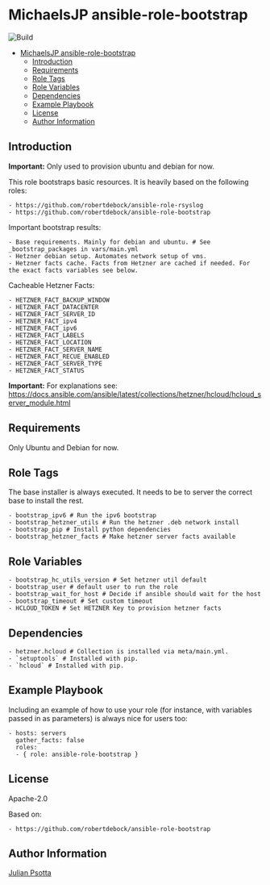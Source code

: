 MichaelsJP ansible-role-bootstrap
=========
![Build](https://github.com/MichaelsJP/ansible-role-bootstrap/workflows/Ansible%20Role%20Bootstrap%20Build/badge.svg)

- [MichaelsJP ansible-role-bootstrap](#michaelsjp-ansible-role-bootstrap)
  * [Introduction](#introduction)
  * [Requirements](#requirements)
  * [Role Tags](#role-tags)
  * [Role Variables](#role-variables)
  * [Dependencies](#dependencies)
  * [Example Playbook](#example-playbook)
  * [License](#license)
  * [Author Information](#author-information)


Introduction
------------
**Important:** Only used to provision ubuntu and debian for now.

This role bootstraps basic resources.
It is heavily based on the following roles:

```text
- https://github.com/robertdebock/ansible-role-rsyslog
- https://github.com/robertdebock/ansible-role-bootstrap
```

Important bootstrap results:

```text
- Base requirements. Mainly for debian and ubuntu. # See _bootstrap_packages in vars/main.yml
- Hetzner debian setup. Automates network setup of vms.
- Hetzner facts cache. Facts from Hetzner are cached if needed. For the exact facts variables see below.
```

Cacheable Hetzner Facts:

```text
- HETZNER_FACT_BACKUP_WINDOW
- HETZNER_FACT_DATACENTER
- HETZNER_FACT_SERVER_ID
- HETZNER_FACT_ipv4
- HETZNER_FACT_ipv6
- HETZNER_FACT_LABELS
- HETZNER_FACT_LOCATION
- HETZNER_FACT_SERVER_NAME
- HETZNER_FACT_RECUE_ENABLED
- HETZNER_FACT_SERVER_TYPE
- HETZNER_FACT_STATUS
```

**Important:** For explanations
see: https://docs.ansible.com/ansible/latest/collections/hetzner/hcloud/hcloud_server_module.html

Requirements
------------
Only Ubuntu and Debian for now.

Role Tags
--------------
The base installer is always executed. It needs to be to server the correct base to install the rest.

```shell
- bootstrap_ipv6 # Run the ipv6 bootstrap
- bootstrap_hetzner_utils # Run the hetzner .deb network install
- bootstrap_pip # Install python dependencies
- bootstrap_hetzner_facts # Make hetzner server facts available
```

Role Variables
--------------

```shell
- bootstrap_hc_utils_version # Set hetzner util default
- bootstrap_user # default user to run the role
- bootstrap_wait_for_host # Decide if ansible should wait for the host
- bootstrap_timeout # Set custom timeout
- HCLOUD_TOKEN # Set HETZNER Key to provision hetzner facts
```

Dependencies
------------

```shell
- hetzner.hcloud # Collection is installed via meta/main.yml.
- `setuptools` # Installed with pip.
- `hcloud` # Installed with pip.
```

Example Playbook
----------------

Including an example of how to use your role (for instance, with variables passed in as parameters) is always nice for
users too:

    - hosts: servers
      gather_facts: false
      roles:
      - { role: ansible-role-bootstrap }

License
-------

Apache-2.0

Based on:

```text
- https://github.com/robertdebock/ansible-role-bootstrap
```

Author Information
------------------

[Julian Psotta](https://github.com/MichaelsJP)
